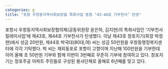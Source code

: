 ```yaml
---
categories: g
title: "포항 우창동지역사회보장協 특화사업 동참 ‘43·44호 기부천사’ 탄생"
---
```

포항시 우창동지역사회보장협의체(공동위원장 윤은하, 김지현)의 특화사업인 ‘기부천사릴레이사업’에 제43호, 제44호 기부천사가 탄생했다. 이날 제43호 창포지기(회장 박정현)에서 성금 20만원, 제44호 박국대(80대,여) 씨는 성금 50만원을 우창동행정복지센터에 각각 기탁했다. 박 씨는 재외동포로 포항이 고향이며 지난해 100만원을 기부한데 이어 올해 초 50만원 기부와 함께 이번이 3번째로 꾸준히 기부에 참여하고 있다. 창포지기는 창포주공 아파트 주민들로 구성된 봉사단체로 올해로 6년째를 맞고 있다.